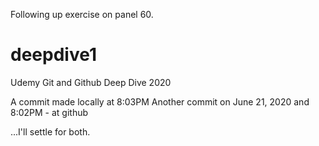 Following up exercise on panel 60.

# deepdive1
Udemy Git and Github Deep Dive 2020

A commit made locally at 8:03PM
Another commit on June 21, 2020 and 8:02PM - at github

...I'll settle for both.